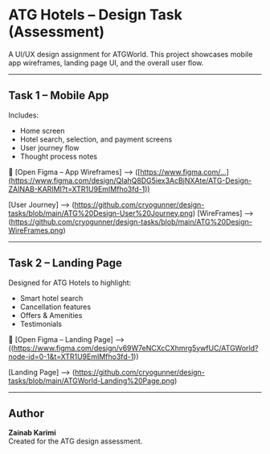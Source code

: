 # ATG Hotels – Design Task (Assessment)

A UI/UX design assignment for ATGWorld. This project showcases mobile app wireframes, landing page UI, and the overall user flow.

---

## Task 1 – Mobile App

Includes:
- Home screen
- Hotel search, selection, and payment screens
- User journey flow
- Thought process notes

🔗 [Open Figma – App Wireframes] --> ([https://www.figma.com/...](https://www.figma.com/design/QIahQ8DG5iex3AcBjNXAte/ATG-Design-ZAINAB-KARIMI?t=XTR1U9EmIMfho3fd-1)) 

[User Journey] --> (https://github.com/cryogunner/design-tasks/blob/main/ATG%20Design-User%20Journey.png)
[WireFrames] --> (https://github.com/cryogunner/design-tasks/blob/main/ATG%20Design-WireFrames.png)

---

## Task 2 – Landing Page

Designed for ATG Hotels to highlight:
- Smart hotel search
- Cancellation features
- Offers & Amenities
- Testimonials

🔗 [Open Figma – Landing Page] --> ((https://www.figma.com/design/v69W7eNCXcCXhmrg5ywfUC/ATGWorld?node-id=0-1&t=XTR1U9EmIMfho3fd-1))

[Landing Page] --> (https://github.com/cryogunner/design-tasks/blob/main/ATGWorld-Landing%20Page.png)

---

## Author

**Zainab Karimi**  
Created for the ATG design assessment.
